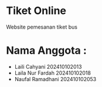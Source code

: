 # Tiket Online
Website pemesanan tiket bus

# Nama Anggota :
- Laili Cahyani 202410102013
- Laila Nur Fardah 202410102018
- Naufal Ramadhani 202410102053
